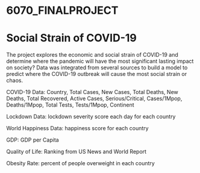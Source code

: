 # 6070_FINALPROJECT
# Social Strain of COVID-19


The project explores the economic and social strain of COVID-19 and determine where the pandemic will have the most significant lasting impact on society? Data was integrated from several sources to build a model to predict where the COVID-19 outbreak will cause the most social strain or chaos.


COVID-19 Data: Country, Total Cases, New Cases, Total Deaths, New Deaths, Total Recovered, Active Cases, Serious/Critical, Cases/1Mpop, Deaths/1Mpop, Total Tests, Tests/1Mpop, Continent

Lockdown Data: lockdown severity score each day for each country

World Happiness Data: happiness score for each country

GDP: GDP per Capita

Quality of Life: Ranking from US News and World Report

Obesity Rate: percent of people overweight in each country
